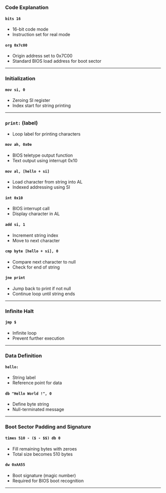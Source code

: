 
### Code Explanation

#### `bits 16`

* 16-bit code mode
* Instruction set for real mode

#### `org 0x7c00`

* Origin address set to 0x7C00
* Standard BIOS load address for boot sector

---

### Initialization

#### `mov si, 0`

* Zeroing SI register
* Index start for string printing

---

### `print:` (label)

* Loop label for printing characters

#### `mov ah, 0x0e`

* BIOS teletype output function
* Text output using interrupt 0x10

#### `mov al, [hello + si]`

* Load character from string into AL
* Indexed addressing using SI

#### `int 0x10`

* BIOS interrupt call
* Display character in AL

#### `add si, 1`

* Increment string index
* Move to next character

#### `cmp byte [hello + si], 0`

* Compare next character to null
* Check for end of string

#### `jne print`

* Jump back to print if not null
* Continue loop until string ends

---

### Infinite Halt

#### `jmp $`

* Infinite loop
* Prevent further execution

---

### Data Definition

#### `hello:`

* String label
* Reference point for data

#### `db "Hello World !", 0`

* Define byte string
* Null-terminated message

---

### Boot Sector Padding and Signature

#### `times 510 - ($ - $$) db 0`

* Fill remaining bytes with zeroes
* Total size becomes 510 bytes

#### `dw 0xAA55`

* Boot signature (magic number)
* Required for BIOS boot recognition

---